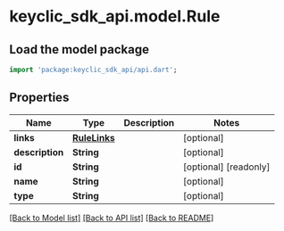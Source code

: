 # keyclic_sdk_api.model.Rule

## Load the model package
```dart
import 'package:keyclic_sdk_api/api.dart';
```

## Properties
Name | Type | Description | Notes
------------ | ------------- | ------------- | -------------
**links** | [**RuleLinks**](RuleLinks.md) |  | [optional] 
**description** | **String** |  | [optional] 
**id** | **String** |  | [optional] [readonly] 
**name** | **String** |  | [optional] 
**type** | **String** |  | [optional] 

[[Back to Model list]](../README.md#documentation-for-models) [[Back to API list]](../README.md#documentation-for-api-endpoints) [[Back to README]](../README.md)


